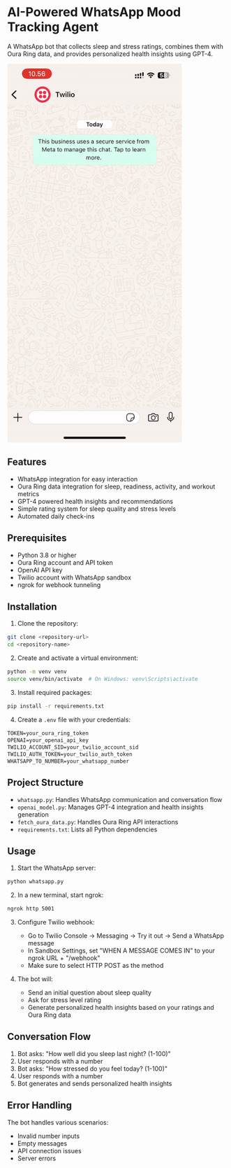 # AI-Powered WhatsApp Mood Tracking Agent

A WhatsApp bot that collects sleep and stress ratings, combines them with Oura Ring data, and provides personalized health insights using GPT-4.

<img src="assets/demo.gif" width="400" alt="Demo">

## Features

- WhatsApp integration for easy interaction
- Oura Ring data integration for sleep, readiness, activity, and workout metrics
- GPT-4 powered health insights and recommendations
- Simple rating system for sleep quality and stress levels
- Automated daily check-ins

## Prerequisites

- Python 3.8 or higher
- Oura Ring account and API token
- OpenAI API key
- Twilio account with WhatsApp sandbox
- ngrok for webhook tunneling

## Installation

1. Clone the repository:
```bash
git clone <repository-url>
cd <repository-name>
```

2. Create and activate a virtual environment:
```bash
python -m venv venv
source venv/bin/activate  # On Windows: venv\Scripts\activate
```

3. Install required packages:
```bash
pip install -r requirements.txt
```

4. Create a `.env` file with your credentials:
```
TOKEN=your_oura_ring_token
OPENAI=your_openai_api_key
TWILIO_ACCOUNT_SID=your_twilio_account_sid
TWILIO_AUTH_TOKEN=your_twilio_auth_token
WHATSAPP_TO_NUMBER=your_whatsapp_number
```

## Project Structure

- `whatsapp.py`: Handles WhatsApp communication and conversation flow
- `openai_model.py`: Manages GPT-4 integration and health insights generation
- `fetch_oura_data.py`: Handles Oura Ring API interactions
- `requirements.txt`: Lists all Python dependencies

## Usage

1. Start the WhatsApp server:
```bash
python whatsapp.py
```

2. In a new terminal, start ngrok:
```bash
ngrok http 5001
```

3. Configure Twilio webhook:
   - Go to Twilio Console → Messaging → Try it out → Send a WhatsApp message
   - In Sandbox Settings, set "WHEN A MESSAGE COMES IN" to your ngrok URL + "/webhook"
   - Make sure to select HTTP POST as the method

4. The bot will:
   - Send an initial question about sleep quality
   - Ask for stress level rating
   - Generate personalized health insights based on your ratings and Oura Ring data

## Conversation Flow

1. Bot asks: "How well did you sleep last night? (1-100)"
2. User responds with a number
3. Bot asks: "How stressed do you feel today? (1-100)"
4. User responds with a number
5. Bot generates and sends personalized health insights

## Error Handling

The bot handles various scenarios:
- Invalid number inputs
- Empty messages
- API connection issues
- Server errors

 